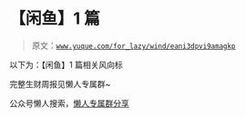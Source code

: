 # 【闲鱼】1 篇

> 原文：[`www.yuque.com/for_lazy/wind/eani3dpvi9amagkp`](https://www.yuque.com/for_lazy/wind/eani3dpvi9amagkp)

以下为：【闲鱼】1 篇相关风向标

完整生财周报见懒人专属群~

公众号懒人搜索，[懒人专属群分享](https://lazybook.fun/#/blog/group)